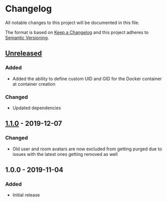# Changelog

All notable changes to this project will be documented in this file.

The format is based on [Keep a Changelog](https://keepachangelog.com/en/1.0.0/)
and this project adheres to
[Semantic Versioning](https://semver.org/spec/v2.0.0.html).

## [Unreleased]

### Added

+ Added the ability to define custom UID and GID for the Docker container at
  container creation

### Changed

+ Updated dependencies

## [1.1.0] - 2019-12-07

### Changed

+ Old user and room avatars are now excluded from getting purged due to issues
  with the latest ones getting removed as well

## 1.0.0 - 2019-11-04

### Added

+ Initial release

[Unreleased]: https://github.com/mserajnik/synapse-purge/compare/1.1.0...develop
[1.1.0]: https://github.com/mserajnik/synapse-purge/compare/1.0.0...1.1.0
